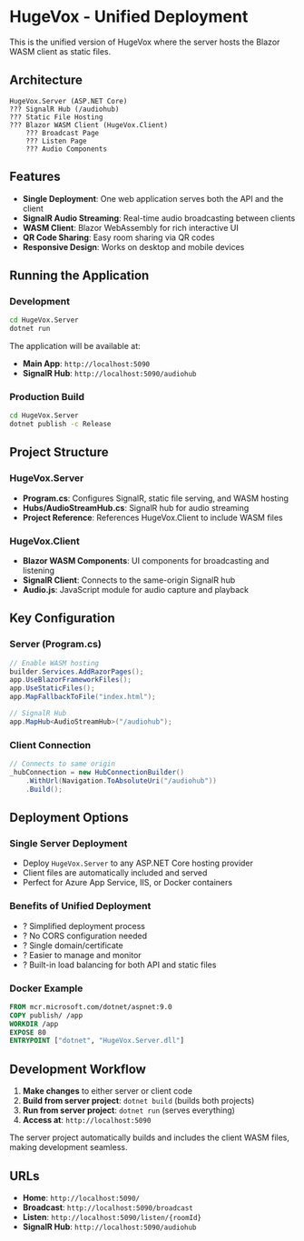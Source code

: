 # HugeVox - Unified Deployment

This is the unified version of HugeVox where the server hosts the Blazor WASM client as static files.

## Architecture

```
HugeVox.Server (ASP.NET Core)
??? SignalR Hub (/audiohub)
??? Static File Hosting
??? Blazor WASM Client (HugeVox.Client)
    ??? Broadcast Page
    ??? Listen Page
    ??? Audio Components
```

## Features

- **Single Deployment**: One web application serves both the API and the client
- **SignalR Audio Streaming**: Real-time audio broadcasting between clients
- **WASM Client**: Blazor WebAssembly for rich interactive UI
- **QR Code Sharing**: Easy room sharing via QR codes
- **Responsive Design**: Works on desktop and mobile devices

## Running the Application

### Development
```bash
cd HugeVox.Server
dotnet run
```

The application will be available at:
- **Main App**: `http://localhost:5090`
- **SignalR Hub**: `http://localhost:5090/audiohub`

### Production Build
```bash
cd HugeVox.Server
dotnet publish -c Release
```

## Project Structure

### HugeVox.Server
- **Program.cs**: Configures SignalR, static file serving, and WASM hosting
- **Hubs/AudioStreamHub.cs**: SignalR hub for audio streaming
- **Project Reference**: References HugeVox.Client to include WASM files

### HugeVox.Client
- **Blazor WASM Components**: UI components for broadcasting and listening
- **SignalR Client**: Connects to the same-origin SignalR hub
- **Audio.js**: JavaScript module for audio capture and playback

## Key Configuration

### Server (Program.cs)
```csharp
// Enable WASM hosting
builder.Services.AddRazorPages();
app.UseBlazorFrameworkFiles();
app.UseStaticFiles();
app.MapFallbackToFile("index.html");

// SignalR Hub
app.MapHub<AudioStreamHub>("/audiohub");
```

### Client Connection
```csharp
// Connects to same origin
_hubConnection = new HubConnectionBuilder()
    .WithUrl(Navigation.ToAbsoluteUri("/audiohub"))
    .Build();
```

## Deployment Options

### Single Server Deployment
- Deploy `HugeVox.Server` to any ASP.NET Core hosting provider
- Client files are automatically included and served
- Perfect for Azure App Service, IIS, or Docker containers

### Benefits of Unified Deployment
- ? Simplified deployment process
- ? No CORS configuration needed
- ? Single domain/certificate
- ? Easier to manage and monitor
- ? Built-in load balancing for both API and static files

### Docker Example
```dockerfile
FROM mcr.microsoft.com/dotnet/aspnet:9.0
COPY publish/ /app
WORKDIR /app
EXPOSE 80
ENTRYPOINT ["dotnet", "HugeVox.Server.dll"]
```

## Development Workflow

1. **Make changes** to either server or client code
2. **Build from server project**: `dotnet build` (builds both projects)
3. **Run from server project**: `dotnet run` (serves everything)
4. **Access at**: `http://localhost:5090`

The server project automatically builds and includes the client WASM files, making development seamless.

## URLs

- **Home**: `http://localhost:5090/`
- **Broadcast**: `http://localhost:5090/broadcast`
- **Listen**: `http://localhost:5090/listen/{roomId}`
- **SignalR Hub**: `http://localhost:5090/audiohub`